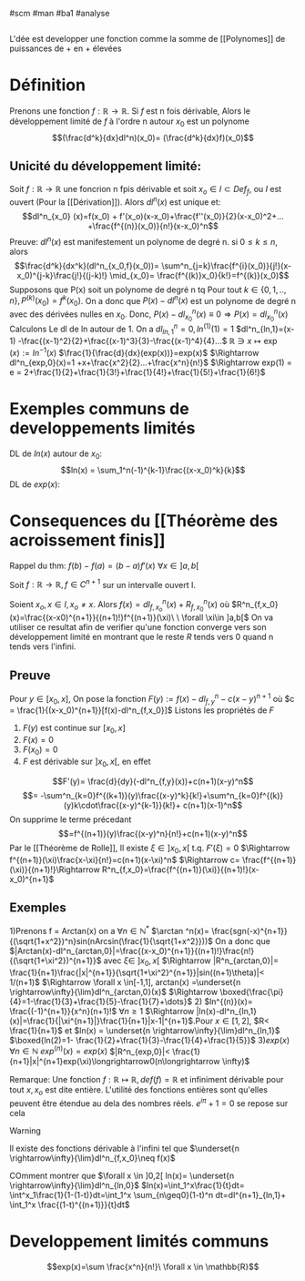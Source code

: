 #scm #man #ba1 #analyse 
```toc
```
L'dée est developper une fonction comme la somme de [[Polynomes]] de puissances de + en + élevées
# Définition
Prenons une fonction $f:\mathbb{R} \to \mathbb{R}$.
Si $f$ est n fois dérivable, Alors le développement limité de $f$ à l'ordre n autour $x_0$ est un polynome 
$$(\frac{d^k}{dx}dl^n)(x_0)= (\frac{d^k}{dx}f)(x_0)$$
## Unicité du développement limité: 
Soit $f:\mathbb{R}\to\mathbb{R}$ une foncrion n fpis dérivable et soit $x_o \in I \subset Def_f$, ou $I$ est ouvert (Pour la [[Dérivation]]). Alors $dl^n(x)$ est unique et:
$$dl^n_{x_0} (x)=f(x_0) + f'(x_o)(x-x_0)+\frac{f''(x_0)}{2}(x-x_0)^2+... +\frac{f^{(n)}(x_0)}{n!}(x-x_0)^n$$
Preuve: $dl^n(x)$ est manifestement un polynome de degré n. si $0 \leq k \le n,$ alors
$$\frac{d^k}{dx^k}(dl^n_{x_0,f}(x_0))= \sum^n_{j=k}\frac{f^{i}(x_0)}{j!}(x-x_0)^{j-k}\frac{j!}{(j-k)!} \mid_{x_0}= \frac{f^{(k)}x_0}{k!}=f^{(k)}(x_0)$$
Supposons que P(x) soit un polynome de degré n tq Pour tout $k \in \{ 0,1,..,n\}, P^{(k)}(x_0)= f^{k}(x_0)$. On a donc que $P(x)-dl^n(x)$ est un polynome de degré n avec des dérivées nulles en $x_0$. Donc, $P(x)-dl^n_{x_0}(x)\equiv0 \Rightarrow P(x) = dl^n_{x_0}(x)$ 
Calculons Le dl de ln autour de 1.
On a $dl^n_{ln,1}=0, ln^{(1)}(1)=1$
$dl^n_{ln,1}=(x-1) -\frac{(x-1)^2}{2}+\frac{(x-1)^3}{3}-\frac{(x-1)^4}{4}...$
$\mathbb{R}\ni x \mapsto \exp(x):=ln^{-1}(x)$
$\frac{1}{\frac{d}{dx}(exp(x))}=exp(x)$
$\Rightarrow dl^n_{exp,0}(x)=1 +x+\frac{x^2}{2}...+\frac{x^n}{n!}$
$\Rightarrow exp(1) = e = 2+\frac{1}{2}+\frac{1}{3!}+\frac{1}{4!}+\frac{1}{5!}+\frac{1}{6!}$
# Exemples communs de developpements limités
DL de $ln(x)$ autour de $x_0$:
$$ln(x) = \sum_1^n(-1)^{k-1}\frac{(x-x_0)^k}{k}$$
DL de $exp(x):$
# Consequences du [[Théorème des acroissement finis]]

Rappel du thm: $f(b)-f(a)= (b-a)f'(x) \ \forall x\in ]a,b[$

Soit $f:\mathbb{R}\to\mathbb{R}, f\in C^{n+1}$ sur un intervalle ouvert I.

Soient $x_o,x\in I , x_o\neq x$.
Alors $f(x)= dl^n_{f,x_o}(x)+R^n_{f,x_0}(x)$ où $R^n_{f,x_0}(x)=\frac{(x-x0)^{n+1}}{(n+1)!}f^{(n+1)}(\xi)\ \ \forall \xi\in ]a,b[$
On va utiliser ce resultat afin de verifier qu'une fonction converge vers son développement limité en montrant que le reste $R$ tends vers 0 quand n tends vers l'infini.
## Preuve
Pour $y \in [x_0,x]$, On pose la fonction $F(y):=f(x)-dl^n_{f,y}-c(x-y)^{n+1}$ où $c = \frac{1}{(x-x_0)^{n+1}}[f(x)-dl^n_{f,x_0}]$
Listons les propriétés de $F$ 
1) $F(y)$ est continue sur $[x_0,x]$
2) $F(x)=0$
3) $F(x_0)=0$
4) $F$ est dérivable sur $]x_0,x[$, en effet

$$F'(y)= \frac{d}{dy}(-dl^n_{f,y}(x))+c(n+1)(x-y)^n$$
$$= -\sum^n_{k=0}f^{(k+1)}(y)\frac{(x-y)^k}{k!}+\sum^n_{k=0}f^{(k)}(y)k\cdot\frac{(x-y)^{k-1}}{k!}+ c(n+1)(x-1)^n$$
On supprime le terme précedant
$$=f^{(n+1)}(y)\frac{(x-y)^n}{n!}+c(n+1)(x-y)^n$$
Par le [[Théorème de Rolle]], Il existe $\xi \in ]x_0,x[ \text{ t.q. } F'(\xi)=0$
$\Rightarrow f^{(n+1)}(\xi)\frac{x-\xi}{n!}=c(n+1)(x-\xi)^n$
$\Rightarrow c= \frac{f^{(n+1)}(\xi)}{(n+1)!}\Rightarrow R^n_{f,x_0}=\frac{f^{(n+1)}(\xi)}{(n+1)!}(x-x_0)^{n+1}$
## Exemples
$1)$Prenons f = Arctan(x)
on a $\forall n \in \mathbb{N}^*$
$\arctan ^n(x)= \frac{sgn(-x)^{n+1}}{(\sqrt{1+x^2})^n}sin(nArcsin(\frac{1}{\sqrt{1+x^2}}))$
On a donc que $|Arctan(x)-dl^n_{arctan,0}|=\frac{(x-x_0)^{n+1}}{(n+1)!}\frac{n!}{(\sqrt{1+\xi^2})^{n+1}}$
avec $\xi \in \ ]x_0,x[$
$\Rightarrow |R^n_{arctan,0}|= \frac{1}{n+1}\frac{|x|^{n+1}}{\sqrt{1+\xi^2}^{n+1}}|sin((n+1)\theta)|< 1/(n+1)$
$\Rightarrow \forall x \in[-1,1], arctan(x) =\underset{n \rightarrow\infty}{\lim}dl^n_{arctan,0}(x)$
$\Rightarrow \boxed{\frac{\pi}{4}=1-\frac{1}{3}+\frac{1}{5}-\frac{1}{7}+\dots}$
$2)$ $ln^{(n)}(x)= \frac{(-1)^{n+1}}{x^n}(n+1)!$    $\forall n \geq 1$
$\Rightarrow |ln(x)-dl^n_{ln,1}(x)|=\frac{1}{|\xi^{n+1}|}\frac{1}{n+1}|x-1|^{n+1}$.Pour $x \in [1,2]$, $R< \frac{1}{n+1}$ et $ln(x) = \underset{n \rightarrow\infty}{\lim}dl^n_{ln,1}$
$\boxed{ln(2)=1- \frac{1}{2}+\frac{1}{3}-\frac{1}{4}+\frac{1}{5}}$
3)$exp(x)$ $\forall n\in \mathbb{N}\  exp^{(n)}(x)= exp(x)$
$|R^n_{exp,0}|< \frac{1}{n+1}|x|^{n+1}exp(\xi)\longrightarrow0(n\longrightarrow \infty)$

Remarque: Une fonction $f:\mathbb{R} \mapsto \mathbb{R}, def(f) = \mathbb{R}$ et infiniment dérivable pour tout $x,x_o$ est dite entière. L'utilité des fonctions entières sont qu'elles peuvent être étendue au dela des nombres réels. $e^{i\pi}+1=0$ se repose sur cela
> [!WARNING]
> Il existe des fonctions dérivable à l'infini
> tel que $\underset{n \rightarrow\infty}{\lim}dl^n_{f,x_0}\neq f(x)$

COmment montrer que $\forall x \in ]0,2[ ln(x)= \underset{n \rightarrow\infty}{\lim}dl^n_{ln,0}$
$ln(x)=\int_1^x\frac{1}{t}dt= \int^x_1\frac{1}{1-(1-t)}dt=\int_1^x \sum_{n\geq0}(1-t)^n dt=dl^{n+1}_{ln,1}+ \int_1^x \frac{(1-t)^{(n+1)}}{t}dt$
# Developpement limités communs
$$exp(x)=\sum \frac{x^n}{n!}\ \forall x \in \mathbb{R}$$